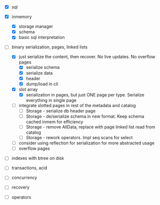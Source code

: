 * [x] sql
* [x] inmemory
    * [x] storage manager
    * [x] schema
    * [x] basic sql interpretation
* [ ] binary serialization, pages, linked lists
    * [x] just serialize the content, then recover. No live updates. No overflow pages
        * [x] serialize schema
        * [x] serialize data
        * [x] header
        * [x] dump/load in cli
    * [x] slot array
        * [x] serialization in pages, but just ONE page per type. Serialize everything in single page
    * [ ] integrate slotted pages in rest of the metadata and catalog
        * [ ] Storage - serialize db header page
        * [ ] Storage - de/serialize schema in new format. Keep schema cached inmem for efficiency
        * [ ] Storage - remove AllData, replace with page linked list read from catalog
        * [ ] Storage - rework operators. Impl seq scans for select
    * [ ] consider using reflection for serialization for more abstracted usage
    * [ ] overflow pages
* [ ] indexes with btree on disk
* [ ] transactions, acid
* [ ] concurrency
* [ ] recovery
* [ ] operators

